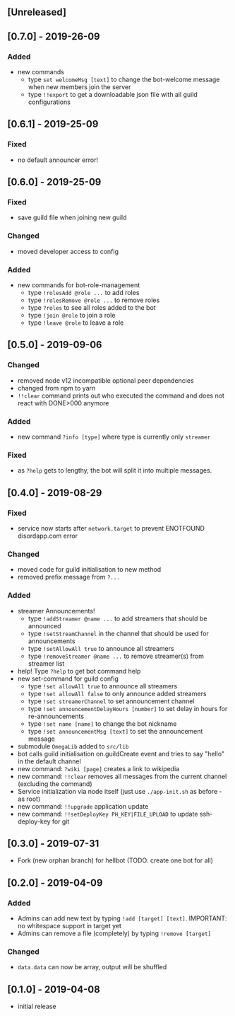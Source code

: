 ## [Unreleased]

## [0.7.0] - 2019-26-09
### Added
- new commands
  - type `set welcomeMsg [text]` to change the bot-welcome message when new members join the server
  - type `!!export` to get a downloadable json file with all guild configurations

## [0.6.1] - 2019-25-09
### Fixed
- no default announcer error!

## [0.6.0] - 2019-25-09
### Fixed
- save guild file when joining new guild
### Changed
- moved developer access to config
### Added
- new commands for bot-role-management
  - type `!rolesAdd @role ...` to add roles
  - type `!rolesRemove @role ...` to remove roles
  - type `?roles` to see all roles added to the bot
  - type `!join @role` to join a role
  - type `!leave @role` to leave a role

## [0.5.0] - 2019-09-06
### Changed
- removed node v12 incompatible optional peer dependencies
- changed from npm to yarn
- `!!clear` command prints out who executed the command and does not react with DONE>000 anymore
### Added
- new command `?info [type]` where type is currently only `streamer`
### Fixed
- as `?help` gets to lengthy, the bot will split it into multiple messages.

## [0.4.0] - 2019-08-29
### Fixed
- service now starts after `network.target` to prevent ENOTFOUND disordapp.com error
### Changed
- moved code for guild initialisation to new method
- removed prefix message from `?...`
### Added
- streamer Announcements!
  - type `!addStreamer @name ...` to add streamers that should be announced
  - type `!setStreamChannel` in the channel that should be used for announcements
  - type `!setAllowAll true` to announce all streamers
  - type `!removeStreamer @name ...` to remove streamer(s) from streamer list
- help! Type `?help` to get bot command help
- new set-command for guild config
  - type `!set allowAll true` to announce all streamers
  - type `!set allowAll false` to only announce added streamers
  - type `!set streamerChannel` to set announcement channel
  - type `!set announcementDelayHours [number]` to set delay in hours for re-announcements
  - type `!set name [name]` to change the bot nickname
  - type `!set announcementMsg [text]` to set the announcement message
- submodule `OmegaLib` added to `src/lib`
- bot calls guild initialisation on.guildCreate event and tries to say "hello" in the default channel
- new command: `?wiki [page]` creates a link to wikipedia
- new command: `!!clear` removes all messages from the current channel (excluding the command)
- Service initialization via node itself (just use `./app-init.sh` as before - as root)
- new command: `!!upgrade` application update
- new command: `!!setDeployKey PH_KEY|FILE_UPLOAD` to update ssh-deploy-key for git

## [0.3.0] - 2019-07-31
- Fork (new orphan branch) for hellbot (TODO: create one bot for all)

## [0.2.0] - 2019-04-09
### Added
- Admins can add new text by typing `!add [target] [text]`. IMPORTANT: no whitespace support in target yet
- Admins can remove a file (completely) by typing `!remove [target]`
### Changed
- `data.data` can now be array, output will be shuffled

## [0.1.0] - 2019-04-08
- initial release